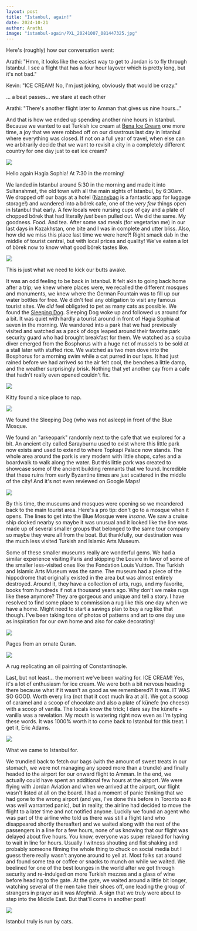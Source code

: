 ```yaml
---
layout: post
title: "Istanbul, again!"
date: 2024-10-21
author: Arathi
image: "istanbul-again/PXL_20241007_081447325.jpg"
---
```


Here's (roughly) how our conversation went:

Arathi: "Hmm, it looks like the easiest way to get to Jordan is to fly through Istanbul. I see a flight that has a four hour layover which is pretty long, but it's not bad."

Kevin: "ICE CREAM! No, I'm just joking, obviously that would be crazy."

... a beat passes... we stare at each other

Arathi: "There's another flight later to Amman that gives us nine hours..."

And that is how we ended up spending another nine hours in Istanbul. Because we wanted to eat Turkish ice cream at [Bena Ice Cream](https://maps.app.goo.gl/W7yQWWHFwsPKtXPS8) one more time, a joy that we were robbed off on our disastrous last day in Istanbul where everything was closed. If not on a full year of travel, when else can we arbitrarily decide that we want to revisit a city in a completely different country for one day just to eat ice cream?

![](assets/img/istanbul-again/20241007_075225_001.jpg)

<figcaption>

Hello again Hagia Sophia! At 7:30 in the morning!

</figcaption>

We landed in Istanbul around 5:30 in the morning and made it into Sultanahmet, the old town with all the main sights of Istanbul, by 6:30am. We dropped off our bags at a hotel ([Nannybag](https://www.nannybag.com/en) is a fantastic app for luggage storage!) and wandered into a börek cafe, one of the _very few_ things open in Istanbul that early. A few locals were nursing cups of çay and a plate of chopped börek that had literally _just_ been pulled out. We did the same. My goodness. Food. And tea. After some sad meals (for vegetarian me) in our last days in Kazakhstan, one bite and I was in complete and utter bliss. Also, how did we miss this place last time we were here?! Right smack dab in the middle of tourist central, but with local prices and quality! We've eaten a lot of börek now to know what good börek tastes like.

![](assets/img/istanbul-again/PXL_20241007_040152444.jpg)

<figcaption>

This is just what we need to kick our butts awake.

</figcaption>

It was an odd feeling to be back in Istanbul. It felt akin to going back home after a trip; we knew where places were, we recalled the different mosques and monuments, we knew where the German Fountain was to fill up our water bottles for free. We didn't feel any obligation to visit any famous tourist sites. We _did_ feel obligated to pet as many cats as possible. We found the [Sleeping Dog](https://maps.app.goo.gl/QkwrDzurmT7sCKdN8). Sleeping Dog woke up and followed us around for a bit. It was quiet with hardly a tourist around in front of Hagia Sophia at seven in the morning. We wandered into a park that we had previously visited and watched as a pack of dogs leaped around their favorite park security guard who had brought breakfast for them. We watched as a scuba diver emerged from the Bosphorus with a huge net of mussels to be sold at a stall later with stuffed rice. We watched as two men dove into the Bosphorus for a morning swim while a cat purred in our laps. It had just rained before we had arrived so the air felt cool, the benches a little damp, and the weather surprisingly brisk. Nothing that yet another çay from a cafe that hadn't really even opened couldn't fix.

![](assets/img/istanbul-again/PXL_20241007_053630890.jpg)

<figcaption>

Kitty found a nice place to nap.

</figcaption>

![](assets/img/istanbul-again/20241007_075949.jpg)

<figcaption>

We found the Sleeping Dog (who was not asleep) in front of the Blue Mosque.

</figcaption>

We found an "arkeopark" randomly next to the cafe that we explored for a bit. An ancient city called Sarayburnu used to exist where this little park now exists and used to extend to where Topkapi Palace now stands. The whole area around the park is very modern with little shops, cafes and a boardwalk to walk along the water. But this little park was created to showcase some of the ancient building remnants that we found. Incredible that these ruins from early Byzantine times are just scattered in the middle of the city! And it's not even reviewed on Google Maps!

![](assets/img/istanbul-again/20241007_092015.jpg)

By this time, the museums and mosques were opening so we meandered back to the main tourist area. Here's a pro tip: don't go to a mosque when it opens. The lines to get into the Blue Mosque were _insane_. We saw a cruise ship docked nearby so maybe it was unusual and it looked like the line was made up of several smaller groups that belonged to the same tour company so maybe they were all from the boat. But thankfully, our destination was the much less visited Turkish and Islamic Arts Museum.

Some of these smaller museums really are wonderful gems. We had a similar experience visiting Paris and skipping the Louvre in favor of some of the smaller less-visited ones like the Fondation Louis Vuitton. The Turkish and Islamic Arts Museum was the same. The museum had a piece of the hippodrome that originally existed in the area but was almost entirely destroyed. Around it, they have a collection of arts, rugs, and my favorite, books from hundreds if not a thousand years ago. Why don't we make rugs like these anymore? They are gorgeous and unique and tell a story. I have resolved to find some place to commission a rug like this one day when we have a home. Might need to start a savings plan to buy a rug like that though. I've been taking tons of photos of patterns and art to one day use as inspiration for our own home and also for cake decorating!

![](assets/img/istanbul-again/PXL_20241007_081447325.jpg)

<figcaption>

Pages from an ornate Quran.

</figcaption>

![](assets/img/istanbul-again/20241007_114014.jpg)

<figcaption>

A rug replicating an oil painting of Constantinople.

</figcaption>

Last, but not least... the moment we've been waiting for. ICE CREAM! Yes, it's a lot of enthusiasm for ice cream. We were both a bit nervous heading there because what if it wasn't as good as we remembered?! It was. IT WAS SO GOOD. Worth every lira (not that it cost much lira at all). We got a scoop of caramel and a scoop of chocolate and also a plate of künefe (no cheese) with a scoop of vanilla. The locals know the trick; I dare say the künefe + vanilla was a revelation. My mouth is watering right now even as I'm typing these words. It was 1000% worth it to come back to Istanbul for this treat. I get it, Eric Adams.

![](assets/img/istanbul-again/PXL_20241007_090237199.jpg)

<figcaption>

What we came to Istanbul for.

</figcaption>

We trundled back to fetch our bags (with the amount of sweet treats in our stomach, we were not managing any speed more than a trundle) and finally headed to the airport for our onward flight to Amman. In the end, we actually could have spent an additional few hours at the airport. We were flying with Jordan Aviation and when we arrived at the airport, our flight wasn't listed at all on the board. I had a moment of panic thinking that we had gone to the wrong airport (and yes, I've done this before in Toronto so it was well warranted panic), but in reality, the airline had decided to move the flight to a later time and not notified anyone. Luckily we found an agent who was part of the airline who told us there was still a flight (and who disappeared shortly thereafter) and we waited along with the rest of the passengers in a line for a few hours, none of us knowing that our flight was delayed about five hours. You know, everyone was super relaxed for having to wait in line for hours. Usually I witness shouting and fist shaking and probably someone filming the whole thing to chuck on social media but I guess there really wasn't anyone around to yell at. Most folks sat around and found some tea or coffee or snacks to munch on while we waited.
We beelined for one of the best lounges in the world after we got through security and re-indulged on more Turkish mezzes and a glass of wine before heading to the gate. At the gate, we waited around a little bit longer, watching several of the men take their shoes off, one leading the group of strangers in prayer as it was _Maghrib_. A sign that we truly were about to step into the Middle East. But that'll come in another post!

![](assets/img/istanbul-again/20241007_073928.jpg)

<figcaption>

Istanbul truly is run by cats.

</figcaption>
